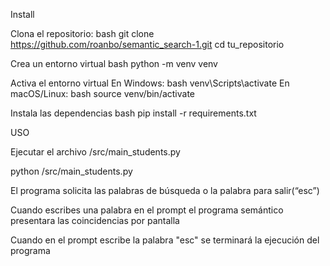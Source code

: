 Install

Clona el repositorio: bash git clone https://github.com/roanbo/semantic_search-1.git cd tu_repositorio

Crea un entorno virtual bash python -m venv venv

Activa el entorno virtual En Windows: bash venv\Scripts\activate En macOS/Linux: bash source venv/bin/activate

Instala las dependencias bash pip install -r requirements.txt

USO

Ejecutar el archivo /src/main_students.py

python /src/main_students.py

El programa solicita las palabras de búsqueda o la palabra para salir(“esc”)

Cuando escribes una palabra en el prompt el programa semántico presentara las coincidencias por pantalla

Cuando en el prompt escribe la palabra "esc" se terminará la ejecución del programa
